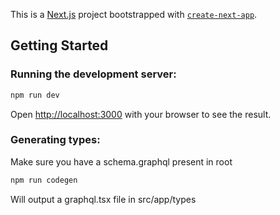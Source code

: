This is a [Next.js](https://nextjs.org) project bootstrapped with [`create-next-app`](https://nextjs.org/docs/app/api-reference/cli/create-next-app).

## Getting Started

### Running the development server:

```bash
npm run dev
```

Open [http://localhost:3000](http://localhost:3000) with your browser to see the result.

### Generating types:

Make sure you have a schema.graphql present in root

```bash
npm run codegen
```

Will output a graphql.tsx file in src/app/types
